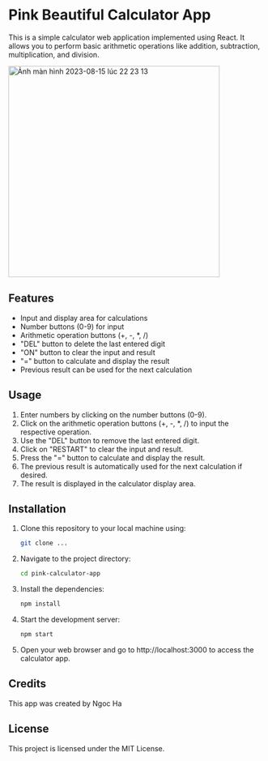 # Pink Beautiful Calculator App

This is a simple calculator web application implemented using React. It allows you to perform basic arithmetic operations like addition, subtraction, multiplication, and division.

<img width="417" alt="Ảnh màn hình 2023-08-15 lúc 22 23 13" src="https://github.com/ngochafromdn/simple_calculator/assets/61641363/67ffd9c8-1370-4973-9e25-4d250189dcb0">


## Features

- Input and display area for calculations
- Number buttons (0-9) for input
- Arithmetic operation buttons (+, -, *, /)
- "DEL" button to delete the last entered digit
- "ON" button to clear the input and result
- "=" button to calculate and display the result
- Previous result can be used for the next calculation

## Usage

1. Enter numbers by clicking on the number buttons (0-9).
2. Click on the arithmetic operation buttons (+, -, *, /) to input the respective operation.
3. Use the "DEL" button to remove the last entered digit.
4. Click on "RESTART" to clear the input and result.
5. Press the "=" button to calculate and display the result.
6. The previous result is automatically used for the next calculation if desired.
7. The result is displayed in the calculator display area.

## Installation

1. Clone this repository to your local machine using:

   ```bash
   git clone ...

2. Navigate to the project directory:


     ```bash
     cd pink-calculator-app

3. Install the dependencies:

    ```bash
    npm install

4. Start the development server:

     ```bash
     npm start


5. Open your web browser and go to http://localhost:3000 to access the calculator app.


## Credits
This app was created by Ngoc Ha


## License

This project is licensed under the MIT License.




